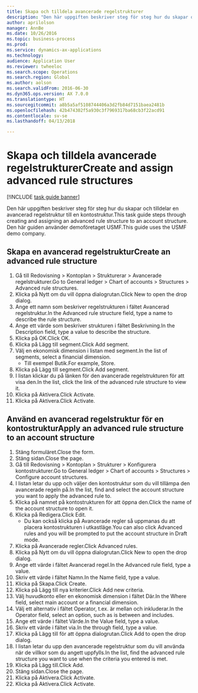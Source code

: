 ```yaml
--- 
title: Skapa och tilldela avancerade regelstrukturer
description: "Den här uppgiften beskriver steg för steg hur du skapar och tilldelar en avancerad regelstruktur till en kontostruktur."
author: aprilolson
manager: AnnBe
ms.date: 10/26/2016
ms.topic: business-process
ms.prod: 
ms.service: dynamics-ax-applications
ms.technology: 
audience: Application User
ms.reviewer: twheeloc
ms.search.scope: Operations
ms.search.region: Global
ms.author: aolson
ms.search.validFrom: 2016-06-30
ms.dyn365.ops.version: AX 7.0.0
ms.translationtype: HT
ms.sourcegitcommit: a8b5a5af5108744406a3d2fb84d7151baea2481b
ms.openlocfilehash: 42b474302f5a930c3f7969317ba68cb3f22acd91
ms.contentlocale: sv-se
ms.lasthandoff: 04/13/2018

---
```

# <a name="create-and-assign-advanced-rule-structures"></a><span data-ttu-id="319a6-103">Skapa och tilldela avancerade regelstrukturer</span><span class="sxs-lookup"><span data-stu-id="319a6-103">Create and assign advanced rule structures</span></span>

[!INCLUDE [task guide banner](../../includes/task-guide-banner.md)]

<span data-ttu-id="319a6-104">Den här uppgiften beskriver steg för steg hur du skapar och tilldelar en avancerad regelstruktur till en kontostruktur.</span><span class="sxs-lookup"><span data-stu-id="319a6-104">This task guide steps through creating and assigning an advanced rule structure to an account structure.</span></span> <span data-ttu-id="319a6-105">Den här guiden använder demoföretaget USMF.</span><span class="sxs-lookup"><span data-stu-id="319a6-105">This guide uses the USMF demo company.</span></span>


## <a name="create-an-advanced-rule-structure"></a><span data-ttu-id="319a6-106">Skapa en avancerad regelstruktur</span><span class="sxs-lookup"><span data-stu-id="319a6-106">Create an advanced rule structure</span></span>
1. <span data-ttu-id="319a6-107">Gå till Redovisning > Kontoplan > Strukturerar > Avancerade regelstrukturer.</span><span class="sxs-lookup"><span data-stu-id="319a6-107">Go to General ledger > Chart of accounts > Structures > Advanced rule structures.</span></span>
2. <span data-ttu-id="319a6-108">Klicka på Nytt om du vill öppna dialogrutan.</span><span class="sxs-lookup"><span data-stu-id="319a6-108">Click New to open the drop dialog.</span></span>
3. <span data-ttu-id="319a6-109">Ange ett namn som beskriver regelstrukturen i fältet Avancerad regelstruktur.</span><span class="sxs-lookup"><span data-stu-id="319a6-109">In the Advanced rule structure field, type a name to describe the rule structure.</span></span>
4. <span data-ttu-id="319a6-110">Ange ett värde som beskriver strukturen i fältet Beskrivning.</span><span class="sxs-lookup"><span data-stu-id="319a6-110">In the Description field, type a value to describe the structure.</span></span>
5. <span data-ttu-id="319a6-111">Klicka på OK.</span><span class="sxs-lookup"><span data-stu-id="319a6-111">Click OK.</span></span>
6. <span data-ttu-id="319a6-112">Klicka på Lägg till segment.</span><span class="sxs-lookup"><span data-stu-id="319a6-112">Click Add segment.</span></span>
7. <span data-ttu-id="319a6-113">Välj en ekonomisk dimension i listan med segment.</span><span class="sxs-lookup"><span data-stu-id="319a6-113">In the list of segments, select a financial dimension.</span></span>
    * <span data-ttu-id="319a6-114">Till exempel Butik.</span><span class="sxs-lookup"><span data-stu-id="319a6-114">For example, Store.</span></span>  
8. <span data-ttu-id="319a6-115">Klicka på Lägg till segment.</span><span class="sxs-lookup"><span data-stu-id="319a6-115">Click Add segment.</span></span>
9. <span data-ttu-id="319a6-116">I listan klickar du på länken för den avancerade regelstrukturen för att visa den.</span><span class="sxs-lookup"><span data-stu-id="319a6-116">In the list, click the link of the advanced rule structure to view it.</span></span>
10. <span data-ttu-id="319a6-117">Klicka på Aktivera.</span><span class="sxs-lookup"><span data-stu-id="319a6-117">Click Activate.</span></span>
11. <span data-ttu-id="319a6-118">Klicka på Aktivera.</span><span class="sxs-lookup"><span data-stu-id="319a6-118">Click Activate.</span></span>

## <a name="apply-an-advanced-rule-structure-to-an-account-structure"></a><span data-ttu-id="319a6-119">Använd en avancerad regelstruktur för en kontostruktur</span><span class="sxs-lookup"><span data-stu-id="319a6-119">Apply an advanced rule structure to an account structure</span></span>
1. <span data-ttu-id="319a6-120">Stäng formuläret.</span><span class="sxs-lookup"><span data-stu-id="319a6-120">Close the form.</span></span>
2. <span data-ttu-id="319a6-121">Stäng sidan.</span><span class="sxs-lookup"><span data-stu-id="319a6-121">Close the page.</span></span>
3. <span data-ttu-id="319a6-122">Gå till Redovisning > Kontoplan > Strukturer > Konfigurera kontostrukturer.</span><span class="sxs-lookup"><span data-stu-id="319a6-122">Go to General ledger > Chart of accounts > Structures > Configure account structures.</span></span>
4. <span data-ttu-id="319a6-123">I listan letar du upp och väljer den kontostruktur som du vill tillämpa den avancerade regeln på.</span><span class="sxs-lookup"><span data-stu-id="319a6-123">In the list, find and select the account structure you want to apply the advanced rule to.</span></span>
5. <span data-ttu-id="319a6-124">Klicka på namnet på kontostrukturen för att öppna den.</span><span class="sxs-lookup"><span data-stu-id="319a6-124">Click the name of the account structure to open it.</span></span>
6. <span data-ttu-id="319a6-125">Klicka på Redigera.</span><span class="sxs-lookup"><span data-stu-id="319a6-125">Click Edit.</span></span>
    * <span data-ttu-id="319a6-126">Du kan också klicka på Avancerade regler så uppmanas du att placera kontostrukturen i utkastläge.</span><span class="sxs-lookup"><span data-stu-id="319a6-126">You can also click Advanced rules and you will be prompted to put the account structure in Draft mode.</span></span>  
7. <span data-ttu-id="319a6-127">Klicka på Avancerade regler.</span><span class="sxs-lookup"><span data-stu-id="319a6-127">Click Advanced rules.</span></span>
8. <span data-ttu-id="319a6-128">Klicka på Nytt om du vill öppna dialogrutan.</span><span class="sxs-lookup"><span data-stu-id="319a6-128">Click New to open the drop dialog.</span></span>
9. <span data-ttu-id="319a6-129">Ange ett värde i fältet Avancerad regel.</span><span class="sxs-lookup"><span data-stu-id="319a6-129">In the Advanced rule field, type a value.</span></span>
10. <span data-ttu-id="319a6-130">Skriv ett värde i fältet Namn.</span><span class="sxs-lookup"><span data-stu-id="319a6-130">In the Name field, type a value.</span></span>
11. <span data-ttu-id="319a6-131">Klicka på Skapa.</span><span class="sxs-lookup"><span data-stu-id="319a6-131">Click Create.</span></span>
12. <span data-ttu-id="319a6-132">Klicka på Lägg till nya kriterier.</span><span class="sxs-lookup"><span data-stu-id="319a6-132">Click Add new criteria.</span></span>
13. <span data-ttu-id="319a6-133">Välj huvudkonto eller en ekonomisk dimension i fältet Där.</span><span class="sxs-lookup"><span data-stu-id="319a6-133">In the Where field, select main account or a financial dimension.</span></span>
14. <span data-ttu-id="319a6-134">Välj ett alternativ i fältet Operator, t.ex. är mellan och inkluderar.</span><span class="sxs-lookup"><span data-stu-id="319a6-134">In the Operator field, select an option, such as is between and includes.</span></span>
15. <span data-ttu-id="319a6-135">Ange ett värde i fältet Värde.</span><span class="sxs-lookup"><span data-stu-id="319a6-135">In the Value field, type a value.</span></span>
16. <span data-ttu-id="319a6-136">Skriv ett värde i fältet via.</span><span class="sxs-lookup"><span data-stu-id="319a6-136">In the through field, type a value.</span></span>
17. <span data-ttu-id="319a6-137">Klicka på Lägg till för att öppna dialogrutan.</span><span class="sxs-lookup"><span data-stu-id="319a6-137">Click Add to open the drop dialog.</span></span>
18. <span data-ttu-id="319a6-138">I listan letar du upp den avancerade regelstruktur som du vill använda när de villkor som du angett uppfylls.</span><span class="sxs-lookup"><span data-stu-id="319a6-138">In the list, find the advanced rule structure you want to use when the criteria you entered is met.</span></span>
19. <span data-ttu-id="319a6-139">Klicka på Lägg till.</span><span class="sxs-lookup"><span data-stu-id="319a6-139">Click Add.</span></span>
20. <span data-ttu-id="319a6-140">Stäng sidan.</span><span class="sxs-lookup"><span data-stu-id="319a6-140">Close the page.</span></span>
21. <span data-ttu-id="319a6-141">Klicka på Aktivera.</span><span class="sxs-lookup"><span data-stu-id="319a6-141">Click Activate.</span></span>
22. <span data-ttu-id="319a6-142">Klicka på Aktivera.</span><span class="sxs-lookup"><span data-stu-id="319a6-142">Click Activate.</span></span>


